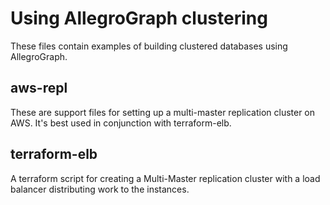 # Using AllegroGraph clustering

These files contain examples of building clustered databases using AllegroGraph.

## aws-repl

These are support files for setting up a multi-master replication cluster on AWS. It's best used in conjunction with terraform-elb.

## terraform-elb

A terraform script for creating a Multi-Master replication cluster with a load balancer distributing work to the instances.

